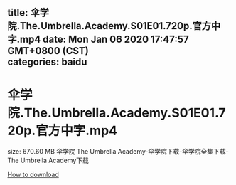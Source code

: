 
title: 伞学院.The.Umbrella.Academy.S01E01.720p.官方中字.mp4
date: Mon Jan 06 2020 17:47:57 GMT+0800 (CST)    
categories: baidu
---

# 伞学院.The.Umbrella.Academy.S01E01.720p.官方中字.mp4
size: 670.60 MB
 伞学院 The Umbrella Academy-伞学院下载-伞学院全集下载-The Umbrella Academy下载
 

[How to download](https://bpcam.bemobtrk.com/go/2ceec3aa-1ca2-46d6-b9ff-aaa5c184517c?jno=4996)